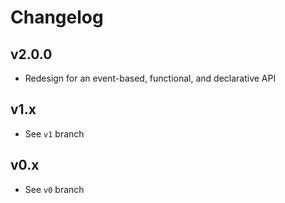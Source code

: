 # Changelog

## v2.0.0

- Redesign for an event-based, functional, and declarative API

## v1.x

- See `v1` branch

## v0.x

- See `v0` branch
